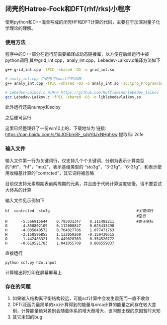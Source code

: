 ## 闭壳的Hatree-Fock和DFT(rhf/rks)小程序
使用python和C++混合写成的闭壳HF和DFT计算的代码，主要在于加深对量子化学理论的理解。

### 使用方法

程序中的C++部分在运行前需要编译成动态链接库，以方便在后续运行中被python调用
其中grid_int.cpp，analy_int.cpp，Lebedev-Laikov.c编译方法如下

```bash
g++ grid_int.cpp -fPIC -shared -O3 -o grid_int.so

# analy_int.cpp 中使用了boost中的函数
g++ analy_int.cpp -fPIC -shared -O3 -o analy_int.so -IC:\pro_Program\boost_1_64_0 

# Lebedev-Laikov.c 引用于 https://github.com/Rufflewind/lebedev_laikov
gcc Lebedev-Laikov.c -fPIC -shared -O3 -o liblebedevlaikov.so 
```

此外运行还需numpy和scipy

之后便可运行

这里已经整理好了一份win10上的，下载地址为 链接: https://pan.baidu.com/s/1dJOEbmBF_sdpYdJxNHghkw 提取码: 2cfe

### 输入文件 

输入文件第一行为关键词行，仅支持几个个关键词，分别为表示计算类型的“dft”，“hf”，“mp2”，表示基组类型的 “sto3g”，“3-21g”，“6-31g”，和表示使用收缩基计算的“contrcted”，其它词将被忽略

目前仅支持元素周期表前两周期的元素，并且由于代码计算速度较慢，请不要尝试大体系的计算

输入文件见示例如下

```
hf  contrcted  sto3g                                       #关键词行
                                                           #空行
H      -5.566915644    0.795031347    0.111482211          #原子坐标
O      -4.858802109    0.112000847    0.625433498 
H      -4.035840572    0.704027786    1.077471763 
H      -2.150596855    1.132059269   -0.159430515 
O      -1.442483321    0.449028769    0.354520772 
H      -0.619521783    1.041055708    0.806559037 
```

直接运行
```
python scf.py h2o.input
```
计算输出将打印在屏幕屏幕上



### 存在的问题

1. 如果输入结构离平衡结构较远，可能scf计算中会发生震荡而一直不收敛
2. DFT(泛函为最简单的xα)计算得到的能量与orca计算的能量之间存在较大差别，计算能量绝对差别会随着体系的增大而增大，该问题出现的原因暂时未知
3. 其它未知的bug
